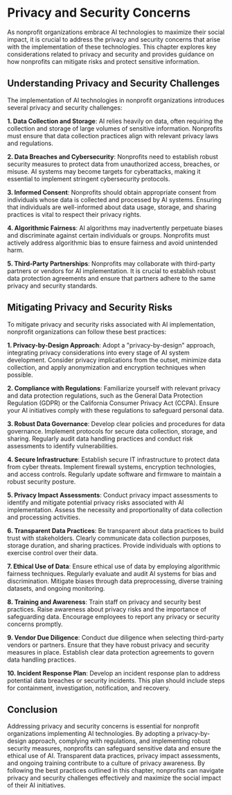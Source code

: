 Privacy and Security Concerns
=============================

As nonprofit organizations embrace AI technologies to maximize their social impact, it is crucial to address the privacy and security concerns that arise with the implementation of these technologies. This chapter explores key considerations related to privacy and security and provides guidance on how nonprofits can mitigate risks and protect sensitive information.

Understanding Privacy and Security Challenges
---------------------------------------------

The implementation of AI technologies in nonprofit organizations introduces several privacy and security challenges:

**1. Data Collection and Storage**: AI relies heavily on data, often requiring the collection and storage of large volumes of sensitive information. Nonprofits must ensure that data collection practices align with relevant privacy laws and regulations.

**2. Data Breaches and Cybersecurity**: Nonprofits need to establish robust security measures to protect data from unauthorized access, breaches, or misuse. AI systems may become targets for cyberattacks, making it essential to implement stringent cybersecurity protocols.

**3. Informed Consent**: Nonprofits should obtain appropriate consent from individuals whose data is collected and processed by AI systems. Ensuring that individuals are well-informed about data usage, storage, and sharing practices is vital to respect their privacy rights.

**4. Algorithmic Fairness**: AI algorithms may inadvertently perpetuate biases and discriminate against certain individuals or groups. Nonprofits must actively address algorithmic bias to ensure fairness and avoid unintended harm.

**5. Third-Party Partnerships**: Nonprofits may collaborate with third-party partners or vendors for AI implementation. It is crucial to establish robust data protection agreements and ensure that partners adhere to the same privacy and security standards.

Mitigating Privacy and Security Risks
-------------------------------------

To mitigate privacy and security risks associated with AI implementation, nonprofit organizations can follow these best practices:

**1. Privacy-by-Design Approach**: Adopt a "privacy-by-design" approach, integrating privacy considerations into every stage of AI system development. Consider privacy implications from the outset, minimize data collection, and apply anonymization and encryption techniques when possible.

**2. Compliance with Regulations**: Familiarize yourself with relevant privacy and data protection regulations, such as the General Data Protection Regulation (GDPR) or the California Consumer Privacy Act (CCPA). Ensure your AI initiatives comply with these regulations to safeguard personal data.

**3. Robust Data Governance**: Develop clear policies and procedures for data governance. Implement protocols for secure data collection, storage, and sharing. Regularly audit data handling practices and conduct risk assessments to identify vulnerabilities.

**4. Secure Infrastructure**: Establish secure IT infrastructure to protect data from cyber threats. Implement firewall systems, encryption technologies, and access controls. Regularly update software and firmware to maintain a robust security posture.

**5. Privacy Impact Assessments**: Conduct privacy impact assessments to identify and mitigate potential privacy risks associated with AI implementation. Assess the necessity and proportionality of data collection and processing activities.

**6. Transparent Data Practices**: Be transparent about data practices to build trust with stakeholders. Clearly communicate data collection purposes, storage duration, and sharing practices. Provide individuals with options to exercise control over their data.

**7. Ethical Use of Data**: Ensure ethical use of data by employing algorithmic fairness techniques. Regularly evaluate and audit AI systems for bias and discrimination. Mitigate biases through data preprocessing, diverse training datasets, and ongoing monitoring.

**8. Training and Awareness**: Train staff on privacy and security best practices. Raise awareness about privacy risks and the importance of safeguarding data. Encourage employees to report any privacy or security concerns promptly.

**9. Vendor Due Diligence**: Conduct due diligence when selecting third-party vendors or partners. Ensure that they have robust privacy and security measures in place. Establish clear data protection agreements to govern data handling practices.

**10. Incident Response Plan**: Develop an incident response plan to address potential data breaches or security incidents. This plan should include steps for containment, investigation, notification, and recovery.

Conclusion
----------

Addressing privacy and security concerns is essential for nonprofit organizations implementing AI technologies. By adopting a privacy-by-design approach, complying with regulations, and implementing robust security measures, nonprofits can safeguard sensitive data and ensure the ethical use of AI. Transparent data practices, privacy impact assessments, and ongoing training contribute to a culture of privacy awareness. By following the best practices outlined in this chapter, nonprofits can navigate privacy and security challenges effectively and maximize the social impact of their AI initiatives.
